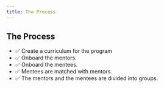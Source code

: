 ```yaml
---
title: The Process
---
```



## The Process

- ✅ Create a curriculum for the program
- ✅ Onboard the mentors.
- ✅ Onboard the mentees.
- ✅ Mentees are matched with mentors.
- ✅ The mentors and the mentees are divided into groups.

